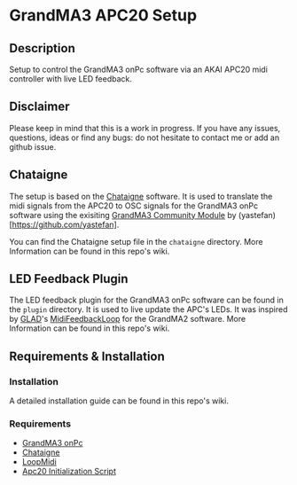 # GrandMA3 APC20 Setup

## Description
Setup to control the GrandMA3 onPc software via an AKAI APC20 midi controller with live LED feedback.

## Disclaimer
Please keep in mind that this is a work in progress. If you have any issues, questions, ideas or find any bugs: do not hesitate to contact me or add an github issue.

## Chataigne
The setup is based on the [Chataigne](https://benjamin.kuperberg.fr/chataigne/) software.
It is used to translate the midi signals from the APC20 to OSC signals for the GrandMA3 onPc software using the exisiting [GrandMA3 Community Module](https://github.com/yastefan/grandMA3-Chataigne-Module) by (yastefan)[https://github.com/yastefan]. 

You can find the Chataigne setup file in the `chataigne` directory. More Information can be found in this repo's wiki.

## LED Feedback Plugin
The LED feedback plugin for the GrandMA3 onPc software can be found in the `plugin` directory. It is used to live update the APC's LEDs. 
It was inspired by [GLAD](http://www.ma-share.net/forum/profile.php?14,6)'s [MidiFeedbackLoop](http://www.ma-share.net/forum/read.php?14,53659,53659#msg-53659) for the GrandMA2 software. More Information can be found in this repo's wiki. 

## Requirements & Installation
### Installation
A detailed installation guide can be found in this repo's wiki.
### Requirements
- [GrandMA3 onPc](https://www.malighting.com/de/downloads/produkt/grandma3/)
- [Chataigne](https://benjamin.kuperberg.fr/chataigne/)
- [LoopMidi](https://www.tobias-erichsen.de/software/loopmidi.html)
- [Apc20 Initialization Script](https://forum.dmxcontrol-projects.org/index.php?thread/4736-tool-initialisieren-des-akai-apc20-midi-controllers/)
